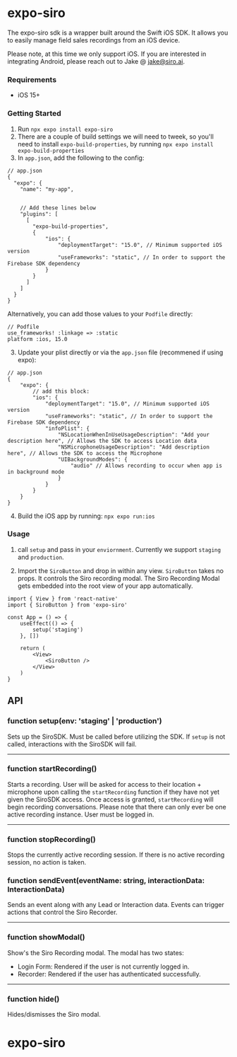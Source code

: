 # expo-siro

The expo-siro sdk is a wrapper built around the Swift iOS SDK. It allows you to easily manage field sales recordings from an iOS device.

Please note, at this time we only support iOS. If you are interested in integrating Android, please reach out to Jake @ jake@siro.ai.

### Requirements
- iOS 15+

### Getting Started
1. Run `npx expo install expo-siro`
2. There are a couple of build settings we will need to tweek, so you'll need to install `expo-build-properties`, by running `npx expo install expo-build-properties`
3. In `app.json`, add the following to the config:
```
// app.json
{
  "expo": {
    "name": "my-app",


	// Add these lines below
    "plugins": [
      [
		"expo-build-properties", 
		{
			"ios": {
				"deploymentTarget": "15.0", // Minimum supported iOS version
				"useFrameworks": "static", // In order to support the Firebase SDK dependency
			}
		}
	  ]
    ]
  }
}
```
Alternatively, you can add those values to your `Podfile` directly:
```
// Podfile
use_frameworks! :linkage => :static
platform :ios, 15.0
```
3. Update your plist directly or via the `app.json` file (recommened if using expo): 
```
// app.json
{
	"expo": {
		// add this block:
		"ios": {
			"deploymentTarget": "15.0", // Minimum supported iOS version
            "useFrameworks": "static", // In order to support the Firebase SDK dependency
			"infoPlist": {
				"NSLocationWhenInUseUsageDescription": "Add your description here", // Allows the SDK to access Location data
				"NSMicrophoneUsageDescription": "Add description here", // Allows the SDK to access the Microphone
				"UIBackgroundModes": {
					"audio" // Allows recording to occur when app is in background mode
				}
			}
		}
	}
}
```
4. Build the iOS app by running: `npx expo run:ios`

### Usage
1. call `setup` and pass in your `enviornment`. Currently we support `staging` and `production`.

2. Import the `SiroButton` and drop in within any view. `SiroButton` takes no props. It controls the Siro recording modal. The Siro Recording Modal gets embedded into the root view of your app automatically.

```
import { View } from 'react-native'
import { SiroButton } from 'expo-siro'

const App = () => {
	useEffect(() => {
		setup('staging')
	}, [])

	return (
		<View>
			<SiroButton />
		</View>
	)
}
```

## API

### function setup(env: 'staging' | 'production')
Sets up the SiroSDK. Must be called before utilizing the SDK. If `setup` is not called, interactions with the SiroSDK will fail.
___

### function startRecording()
Starts a recording. User will be asked for access to their location + microphone upon calling the `startRecording` function if they have not yet given the SiroSDK access. Once access is granted, `startRecording` will begin recording conversations.
Please note that there can only ever be one active recording instance. User must be logged in.
___

### function stopRecording()
Stops the currently active recording session. If there is no active recording session, no action is taken.

### function sendEvent(eventName: string, interactionData: InteractionData)
Sends an event along with any Lead or Interaction data. Events can trigger actions that control the Siro Recorder. 
___

### function showModal() 
Show's the Siro Recording modal. The modal has two states:
- Login Form: Rendered if the user is not currently logged in.
- Recorder: Rendered if the user has authenticated successfully.
___

### function hide()
Hides/dismisses the Siro modal.
# expo-siro
